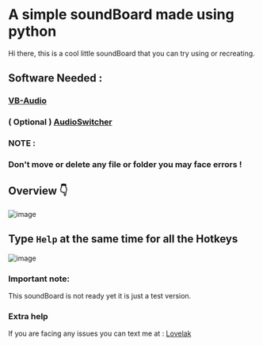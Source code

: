 # A simple soundBoard made using python
Hi there, this is a cool little soundBoard that you can try using or recreating.

## **Software Needed :** 
### [VB-Audio](https://vb-audio.com/Cable/) <br>
### ( Optional ) [AudioSwitcher](https://audioswit.ch/download/latest)
### **NOTE :**   
### **Don't move or delete any file or folder you may face errors !**

## Overview 👇
![image](https://cdn.discordapp.com/attachments/1202916368358441031/1304334076605370398/Screenshot_2024-11-08_113725.png?ex=672f0345&is=672db1c5&hm=5b6ee7d8fdec3896a4eb37a2f4ee47aaf18f684bd67767b62225d91cd666d61c&)

## Type `Help` at the same time for all the Hotkeys


![image](https://cdn.discordapp.com/attachments/1202916368358441031/1304060542255759400/Screenshot_2024-11-07_173007.png?ex=672e0485&is=672cb305&hm=737ad8eb6a7ebba20bb24ccdf56cfb1b1d9c9afe01ac05226650727525e711bc&)

### **Important note:**
This soundBoard is not ready yet it is just a test version.

### **Extra help**
If you are facing any issues you can text me at : [Lovelak](http://lovelak.info)
